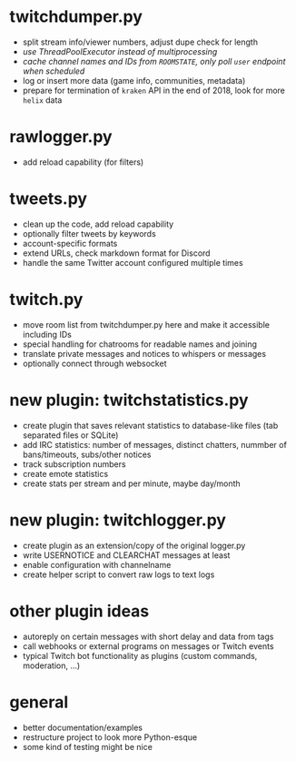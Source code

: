 # twitchdumper.py
- split stream info/viewer numbers, adjust dupe check for length
- *use ThreadPoolExecutor instead of multiprocessing*
- *cache channel names and IDs from `ROOMSTATE`, only poll `user` endpoint when scheduled*
- log or insert more data (game info, communities, metadata)
- prepare for termination of `kraken` API in the end of 2018, look for more `helix` data

# rawlogger.py
- add reload capability (for filters)

# tweets.py
- clean up the code, add reload capability
- optionally filter tweets by keywords
- account-specific formats
- extend URLs, check markdown format for Discord
- handle the same Twitter account configured multiple times

# twitch.py
- move room list from twitchdumper.py here and make it accessible including IDs
- special handling for chatrooms for readable names and joining
- translate private messages and notices to whispers or messages  <!-- hint: connection=IrcConnection -->
- optionally connect through websocket <!-- hint: connection=IrcConnection -->

# new plugin: twitchstatistics.py
- create plugin that saves relevant statistics to database-like files (tab separated files or SQLite)
- add IRC statistics: number of messages, distinct chatters, nummber of bans/timeouts, subs/other notices
- track subscription numbers
- create emote statistics
- create stats per stream and per minute, maybe day/month

# new plugin: twitchlogger.py
- create plugin as an extension/copy of the original logger.py
- write USERNOTICE and CLEARCHAT messages at least
- enable configuration with channelname
- create helper script to convert raw logs to text logs

# other plugin ideas
- autoreply on certain messages with short delay and data from tags
- call webhooks or external programs on messages or Twitch events
- typical Twitch bot functionality as plugins (custom commands, moderation, ...)

# general
- better documentation/examples
- restructure project to look more Python-esque
- some kind of testing might be nice
